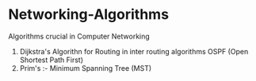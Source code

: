 # Networking-Algorithms
Algorithms crucial in Computer Networking 
1. Dijkstra's Algorithn for Routing in inter routing algorithms OSPF (Open Shortest Path First)
2. Prim's :- Minimum Spanning Tree (MST) 
